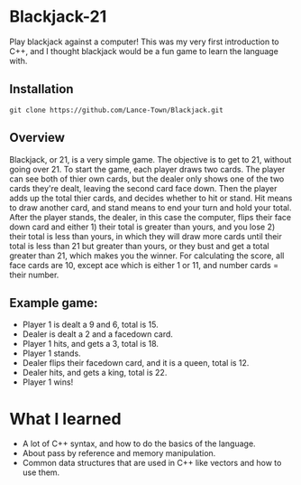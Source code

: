 # Blackjack-21
Play blackjack against a computer! This was my very first introduction to C++, and I thought blackjack would be a fun game to learn the language with.

<h2>
Installation
</h2>

```shell
git clone https://github.com/Lance-Town/Blackjack.git
```

<h2>
Overview
</h2>
Blackjack, or 21, is a very simple game. The objective is to get to 21, without going over 21. 
To start the game, each player draws two cards. The player can see both of thier own cards, but the dealer only shows one of the two cards they're dealt, leaving the second card face down. Then the player adds up the total thier cards, and decides whether to hit or stand. Hit means to draw another card, and stand means to end your turn and hold your total. After the player stands, the dealer, in this case the computer, flips their face down card and either 1) their total is greater than yours, and you lose 2) their total is less than yours, in which they will draw more cards until their total is less than 21 but greater than yours, or they bust and get a total greater than 21, which makes you the winner. For calculating the score, all face cards are 10, except ace which is either 1 or 11, and number cards = their number.

## Example game:
<ul>
<li> Player 1 is dealt a 9 and 6, total is 15.</li>
<li> Dealer is dealt a 2 and a facedown card.</li>
<li> Player 1 hits, and gets a 3, total is 18.</li>
<li> Player 1 stands.</li>
<li> Dealer flips their facedown card, and it is a queen, total is 12.</li>
<li> Dealer hits, and gets a king, total is 22.</li>
<li> Player 1 wins!</li>
</ul>

# What I learned
- A lot of C++ syntax, and how to do the basics of the language.
- About pass by reference and memory manipulation.
- Common data structures that are used in C++ like vectors and how to use them.
